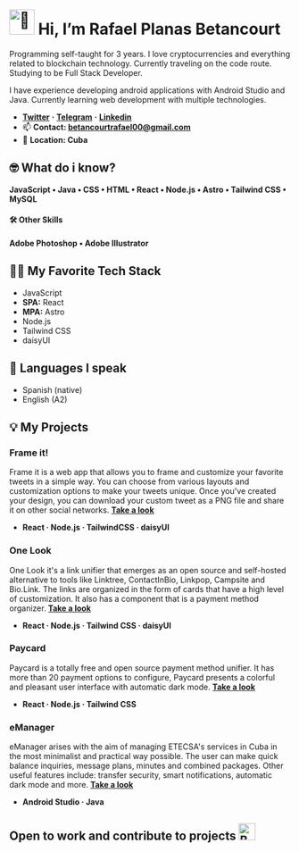 # <img src="https://raw.githubusercontent.com/Tarikul-Islam-Anik/Animated-Fluent-Emojis/master/Emojis/Hand%20gestures/Waving%20Hand%20Light%20Skin%20Tone.png" alt="👋" width="45" height="45" /> Hi, I’m Rafael Planas Betancourt 
Programming self-taught for 3 years. I love cryptocurrencies and everything related to blockchain technology. Currently traveling on the code route. Studying to be Full Stack Developer. 

I have experience developing android applications with Android Studio and Java. Currently learning web development with multiple technologies.  
- [**Twitter**](https://twitter.com/RafaelAndresPB) **·** [**Telegram**](https://t.me/mybes00) **·** [**Linkedin**](https://www.linkedin.com/in/rafael-planas-betancourt-380547269)
- 📫 **Contact: betancourtrafael00@gmail.com**
- 📍 **Location: Cuba**
## 🤓 What do i know?
**JavaScript • Java • CSS • HTML • React • Node.js • Astro • Tailwind CSS • MySQL**
#### 🛠 Other Skills
**Adobe Photoshop • Adobe Illustrator**
## 👨‍💻 My Favorite Tech Stack
- JavaScript 
- **SPA:** React
- **MPA:** Astro
- Node.js
- Tailwind CSS
- daisyUI
## 💬 Languages I speak
- Spanish (native)
- English (A2)
## 💡 My Projects
### Frame it!
Frame it is a web app that allows you to frame and customize your favorite tweets in a simple way. You can choose from various layouts and customization options to make your tweets unique. Once you've created your design, you can download your custom tweet as a PNG file and share it on other social networks. [**Take a look**](https://github.com/mybess00/frame-it)
- **React · Node.js · TailwindCSS · daisyUI**

### One Look
One Look it's a link unifier that emerges as an open source and self-hosted alternative to tools like Linktree, ContactInBio, Linkpop, Campsite and Bio.Link. The links are organized in the form of cards that have a high level of customization. It also has a component that is a payment method organizer.  [**Take a look**](https://github.com/mybess00/one-look)
- **React · Node.js · Tailwind CSS · daisyUI**

### Paycard
Paycard is a totally free and open source payment method unifier. It has more than 20 payment options to configure, Paycard presents a colorful and pleasant user interface with automatic dark mode. [**Take a look**](https://github.com/mybess00/paycard)
- **React · Node.js · Tailwind CSS**

### eManager
eManager arises with the aim of managing ETECSA's services in Cuba in the most minimalist and practical way possible. The user can make quick balance inquiries, message plans, minutes and combined packages. Other useful features include: transfer security, smart notifications, automatic dark mode and more. [**Take a look**](https://emanager-web.vercel.app/)
- **Android Studio · Java**

## Open to work and contribute to projects <img src="https://raw.githubusercontent.com/Tarikul-Islam-Anik/Animated-Fluent-Emojis/master/Emojis/Smilies/Beating%20Heart.png" alt="Beating Heart" width="30" height="30" />
